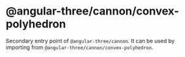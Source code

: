 # @angular-three/cannon/convex-polyhedron

Secondary entry point of `@angular-three/cannon`. It can be used by importing from `@angular-three/cannon/convex-polyhedron`.
